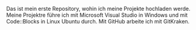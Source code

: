 Das ist mein erste Repository, wohin ich meine Projekte hochladen werde. Meine Projektre führe ich mit Microsoft Visual Studio in Windows und mit Code::Blocks in Linux Ubuntu durch. Mit GitHub arbeite ich mit GitKraken.
